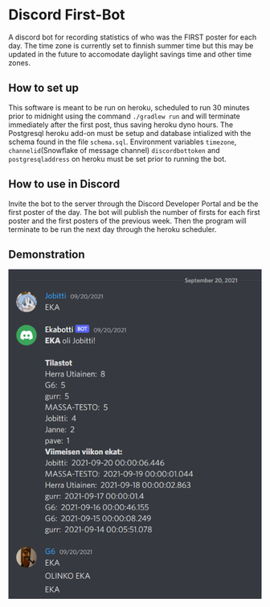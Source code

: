 # Discord First-Bot
A discord bot for recording statistics of who was the FIRST poster for each day. The time zone is currently set to finnish summer time but this may be updated in the future to accomodate daylight savings time and other time zones.
## How to set up
 This software is meant to be run on heroku, scheduled to run 30 minutes prior to midnight using the command `` ./gradlew run `` and will terminate immediately after the first post, thus saving heroku dyno hours. The Postgresql heroku add-on must be setup and database intialized with the schema found in the file ``schema.sql``. Environment variables ``timezone``, ``channelid``(Snowflake of message channel) ``discordbottoken`` and ``postgresqladdress`` on heroku must be set prior to running the bot.

## How to use in Discord
Invite the bot to the server through the Discord Developer Portal and be the first poster of the day. The bot will publish the number of firsts for each first poster and the first posters of the previous week. Then the program will terminate to be run the next day through the heroku scheduler.

## Demonstration
![Demonstration](https://github.com/massamasa/discord-first-bot/blob/main/DiscordScreenshot.png)
